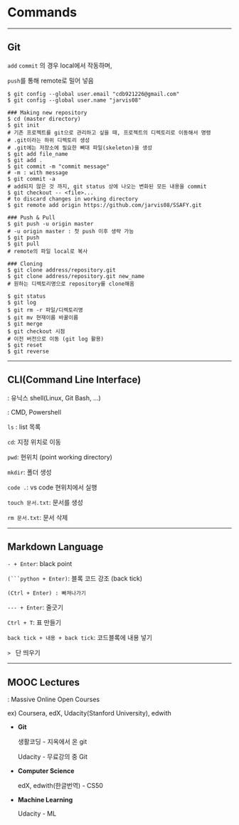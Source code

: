 # Commands

---

## Git

`add` `commit` 의 경우 local에서 작동하며,

`push`를 통해 remote로 밀어 넣음

```shell
$ git config --global user.email "cdb921226@gmail.com"
$ git config --global user.name "jarvis08"

### Making new repository
$ cd (master directory)
$ git init
# 기존 프로젝트를 git으로 관리하고 싶을 때, 프로젝트의 디렉토리로 이동해서 명령
# .git이라는 하위 디렉토리 생성
# .git에는 저장소에 필요한 뼈대 파일(skeleton)을 생성
$ git add file_name
$ git add .
$ git commit -m "commit message"
# -m : with message
$ git commit -a
# add되지 않은 것 까지, git status 상에 나오는 변화된 모든 내용을 commit
$ git checkout -- <file>...
# to discard changes in working directory
$ git remote add origin https://github.com/jarvis08/SSAFY.git

### Push & Pull
$ git push -u origin master
# -u origin master : 첫 push 이후 생략 가능
$ git push
$ git pull
# remote의 파일 local로 복사

### Cloning
$ git clone address/repository.git
$ git clone address/repository.git new_name
# 원하는 디렉토리명으로 repository를 clone해옴

$ git status
$ git log
$ git rm -r 파일/디렉토리명
$ git mv 현재이름 바꿀이름
$ git merge
$ git checkout 시점
# 이전 버전으로 이동 (git log 활용)
$ git reset
$ git reverse
```

---

## CLI(Command Line Interface)

: 유닉스 shell(Linux, Git Bash, ...)

: CMD, Powershell

`ls` : list 목록

`cd`: 지정 위치로 이동

`pwd`: 현위치 (point working directory)

`mkdir`: 폴더 생성

`code .`: vs code 현위치에서 실행

`touch 문서.txt`: 문서를 생성

`rm 문서.txt`: 문서 삭제

---

## Markdown Language

`- + Enter`: black point

`(```python + Enter)`: 블록 코드 강조 (back tick)

```
(Ctrl + Enter) : 빠져나가기
```

`--- + Enter`: 줄긋기

`Ctrl + T`: 표 만들기

`back tick + 내용 + back tick`: 코드블록에 내용 넣기

`> ` 단 띄우기

---

## MOOC Lectures

: Massive Online Open Courses

ex) Coursera, edX, Udacity(Stanford University), edwith

- **Git**
  
  생활코딩 - 지옥에서 온 git
  
  Udacity - 무료강의 중 Git
  
- **Computer Science**
  
  edX, edwith(한글번역) - CS50
  
- **Machine Learning**
  
  Udacity - ML